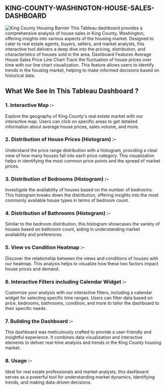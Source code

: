 ## KING-COUNTY-WASHINGTON-HOUSE-SALES-DASHBOARD
![King County Housing Banner](https://github.com/SUMIT2925/KING-COUNTY-WASHINGTON-HOUSE-SALES-DASHBOARD/blob/main/photo-1721815693498-cc28507c0ba2.png?raw=true)
This Tableau dashboard provides a comprehensive analysis of house sales in King County, Washington, offering insights into various aspects of the housing market. Designed to cater to real estate agents, buyers, sellers, and market analysts, this interactive tool delivers a deep dive into the pricing, distribution, and characteristics of houses sold in the area. Dashboard Features Average House Sales Price Line Chart Track the fluctuation of house prices over time with our line chart visualization. This feature allows users to identify trends in the housing market, helping to make informed decisions based on historical data.

## What We See In This Tableau Dashboard ?
### 1. Interactive Map :-
Explore the geography of King County's real estate market with our interactive map. Users can click on specific areas to get detailed information about average house prices, sales volume, and more.
### 2. Distribution of House Prices (Histogram) :-
Understand the price range distribution with a histogram, providing a clear view of how many houses fall into each price category. This visualization helps in identifying the most common price points and the spread of market prices.
### 3. Distribution of Bedrooms (Histogram) :-
Investigate the availability of houses based on the number of bedrooms. This histogram breaks down the distribution, offering insights into the most commonly available house types in terms of bedroom count.
### 4. Distribution of Bathrooms (Histogram) :-
Similar to the bedroom distribution, this histogram showcases the variety of houses based on bathroom count, aiding in understanding market availability and preferences.
### 5. View vs Condition Heatmap :-
Discover the relationship between the views and conditions of houses with our heatmap. This analysis helps to visualize how these two factors impact house prices and demand.
### 6. Interactive Filters including Calendar Widget :-
Customize your analysis with our interactive filters, including a calendar widget for selecting specific time ranges. Users can filter data based on price, bedrooms, bathrooms, condition, and more to tailor the dashboard to their specific needs.
### 7. Building the Dashboard :-
This dashboard was meticulously crafted to provide a user-friendly and insightful experience. It combines data visualization and interactive elements to deliver real-time analysis and trends in the King County housing market.
### 8. Usage :-
Ideal for real estate professionals and market analysts, this dashboard serves as a powerful tool for understanding market dynamics, identifying trends, and making data-driven decisions.


